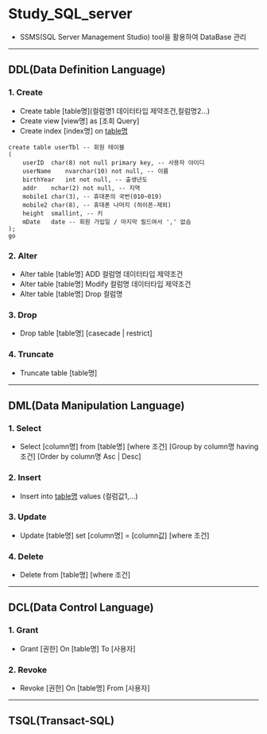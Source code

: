 # Study_SQL_server
 
 - SSMS(SQL Server Management Studio) tool을 활용하여 DataBase 관리
--------------------------------------

## DDL(Data Definition Language)

### 1. Create
* Create table [table명](컬럼명1 데이터타입 제약조건,컬럼명2...)
* Create view [view명] as [조회 Query]
* Create index [index명] on [table명](컬럼명1,컬럼명2...)

```
create table userTbl -- 회원 테이블
(
	userID	char(8) not null primary key, -- 사용자 아이디
	userName	nvarchar(10) not null, -- 이름
	birthYear	int not null, -- 출생년도
	addr	nchar(2) not null, -- 지역
	mobile1	char(3), -- 휴대폰의 국번(010~019)
	mobile2	char(8), -- 휴대폰 나머지 (하이픈-제외)
	height	smallint, -- 키
	mDate	date -- 회원 가입일 / 마지막 필드여서 ',' 없슴
);
go
```

### 2. Alter
* Alter table [table명] ADD 컬럼명 데이터타입 제약조건
* Alter table [table명] Modify 컬럼명 데이터타입 제약조건
* Alter table [table명] Drop 컬럼명

### 3. Drop
* Drop table [table명] [casecade | restrict]

### 4. Truncate
* Truncate table [table명]

-----------------------------------------
## DML(Data Manipulation Language)

### 1. Select
* Select [column명] from [table명] [where 조건] [Group by column명 having 조건] [Order by column명 Asc | Desc]

### 2. Insert
* Insert into [table명](컬럼명1,...) values (컬럼값1,...)

### 3. Update
* Update [table명] set [column명] = [column값] [where 조건]

### 4. Delete
* Delete from [table명] [where 조건]

-----------------------------------------
## DCL(Data Control Language)

### 1. Grant
* Grant [권한] On [table명] To [사용자]

### 2. Revoke
* Revoke [권한] On [table명] From [사용자]

------------------------------------------
## TSQL(Transact-SQL)
